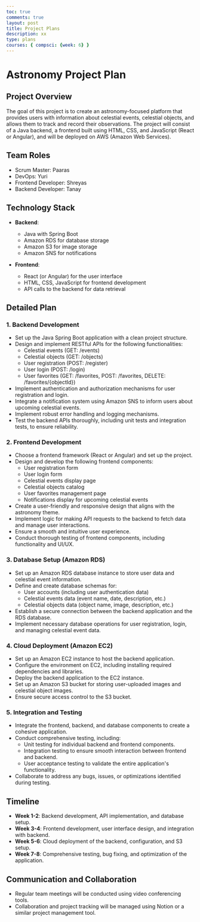 ```yaml
---
toc: true
comments: true
layout: post
title: Project Plans
description: xx
type: plans
courses: { compsci: {week: 6} }
---
```


# Astronomy Project Plan

## Project Overview

The goal of this project is to create an astronomy-focused platform that provides users with information about celestial events, celestial objects, and allows them to track and record their observations. The project will consist of a Java backend, a frontend built using HTML, CSS, and JavaScript (React or Angular), and will be deployed on AWS (Amazon Web Services).

## Team Roles

- Scrum Master: Paaras
- DevOps: Yuri
- Frontend Developer: Shreyas
- Backend Developer: Tanay

## Technology Stack

- **Backend**:
  - Java with Spring Boot
  - Amazon RDS for database storage
  - Amazon S3 for image storage
  - Amazon SNS for notifications
  
- **Frontend**:
  - React (or Angular) for the user interface
  - HTML, CSS, JavaScript for frontend development
  - API calls to the backend for data retrieval

## Detailed Plan

### 1. Backend Development

- Set up the Java Spring Boot application with a clean project structure.
- Design and implement RESTful APIs for the following functionalities:
  - Celestial events (GET: /events)
  - Celestial objects (GET: /objects)
  - User registration (POST: /register)
  - User login (POST: /login)
  - User favorites (GET: /favorites, POST: /favorites, DELETE: /favorites/{objectId})
- Implement authentication and authorization mechanisms for user registration and login.
- Integrate a notification system using Amazon SNS to inform users about upcoming celestial events.
- Implement robust error handling and logging mechanisms.
- Test the backend APIs thoroughly, including unit tests and integration tests, to ensure reliability.

### 2. Frontend Development

- Choose a frontend framework (React or Angular) and set up the project.
- Design and develop the following frontend components:
  - User registration form
  - User login form
  - Celestial events display page
  - Celestial objects catalog
  - User favorites management page
  - Notifications display for upcoming celestial events
- Create a user-friendly and responsive design that aligns with the astronomy theme.
- Implement logic for making API requests to the backend to fetch data and manage user interactions.
- Ensure a smooth and intuitive user experience.
- Conduct thorough testing of frontend components, including functionality and UI/UX.

### 3. Database Setup (Amazon RDS)

- Set up an Amazon RDS database instance to store user data and celestial event information.
- Define and create database schemas for:
  - User accounts (including user authentication data)
  - Celestial events data (event name, date, description, etc.)
  - Celestial objects data (object name, image, description, etc.)
- Establish a secure connection between the backend application and the RDS database.
- Implement necessary database operations for user registration, login, and managing celestial event data.

### 4. Cloud Deployment (Amazon EC2)

- Set up an Amazon EC2 instance to host the backend application.
- Configure the environment on EC2, including installing required dependencies and libraries.
- Deploy the backend application to the EC2 instance.
- Set up an Amazon S3 bucket for storing user-uploaded images and celestial object images.
- Ensure secure access control to the S3 bucket.

### 5. Integration and Testing

- Integrate the frontend, backend, and database components to create a cohesive application.
- Conduct comprehensive testing, including:
  - Unit testing for individual backend and frontend components.
  - Integration testing to ensure smooth interaction between frontend and backend.
  - User acceptance testing to validate the entire application's functionality.
- Collaborate to address any bugs, issues, or optimizations identified during testing.

## Timeline

- **Week 1-2**: Backend development, API implementation, and database setup.
- **Week 3-4**: Frontend development, user interface design, and integration with backend.
- **Week 5-6**: Cloud deployment of the backend, configuration, and S3 setup.
- **Week 7-8**: Comprehensive testing, bug fixing, and optimization of the application.

## Communication and Collaboration

- Regular team meetings will be conducted using video conferencing tools.
- Collaboration and project tracking will be managed using Notion or a similar project management tool.